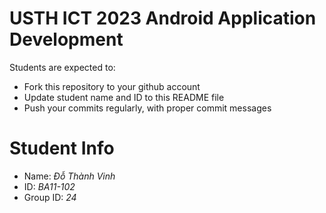 USTH ICT 2023 Android Application Development
=====================================================

Students are expected to:

* Fork this repository to your github account
* Update student name and ID to this README file
* Push your commits regularly, with proper commit messages

Student Info
=======================

* Name: *Đỗ Thành Vinh*
* ID: *BA11-102*
* Group ID: *24*

